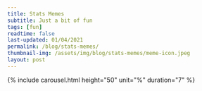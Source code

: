 ```yaml
---
title: Stats Memes
subtitle: Just a bit of fun
tags: [fun]
readtime: false
last-updated: 01/04/2021
permalink: /blog/stats-memes/
thumbnail-img: /assets/img/blog/stats-memes/meme-icon.jpeg
layout: post
---
```

{% include carousel.html height="50" unit="%" duration="7" %}



